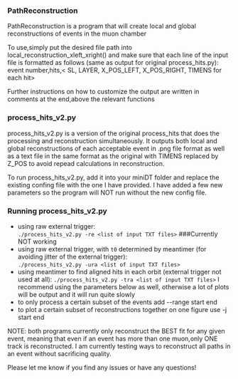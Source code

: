 ### PathReconstruction
PathReconstruction is a program that will create local and global reconstructions of events in the muon chamber

To use,simply put the desired file path into local_reconstruction_xleft_xright(<your file name here>) and make sure that each line of the input file is formatted as follows (same as output for original process_hits.py):
  event number,hits,< SL, LAYER, X_POS_LEFT, X_POS_RIGHT, TIMENS for each hit> 

Further instructions on how to customize the output are written in comments at the end,above the relevant functions

### process_hits_v2.py
process_hits_v2.py is a version of the original process_hits that does the processing and reconstruction simultaneously. It outputs both local and global reconstructions of each acceptable event in .png file format as well as a text file in the same format as the original with TIMENS replaced by Z_POS to avoid repead calculations in reconstruction. 

To run process_hits_v2.py, add it into your miniDT folder and replace the existing confing file with the one I have provided. I have added a few new parameters so the program will NOT run without the new config file.

### Running process_hits_v2.py
   * using raw external trigger:  
     `./process_hits_v2.py -re <list of input TXT files>` ###Currently NOT working
   * using raw external trigger, with `t0` determined by meantimer (for avoiding jitter of the external trigger):  
     `./process_hits_v2.py -ura <list of input TXT files>`
   * using meantimer to find aligned hits in each orbit (external trigger not used at all):
     `./process_hits_v2.py -tra <list of input TXT files>`
     I recommend using the parameters below as well, otherwise a lot of plots will be output and it will run quite slowly
   * to only process a certain subset of the events add --range start end
   * to plot a certain subset of reconstructions together on one figure use -j start end

NOTE: both programs currently only reconstruct the BEST fit for any given event, meaning that even if an event has more than one muon,only ONE track is reconstructed. I am currently testing ways to reconstruct all paths in an event without sacrificing quality. 

Please let me know if you find any issues or have any questions!
